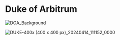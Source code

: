 # Duke of Arbitrum


![DOA_Background](https://github.com/westonnelson/duke-of-arbitrum/assets/29180454/4b14cce7-02bb-45a6-8180-a157eb02afce)

![DUKE-400x (400 x 400 px)_20240414_111152_0000](https://github.com/Yield-Collective/duke-of-arbitrum/assets/29180454/3bb641e1-774b-4457-bc44-14015dc1871c)
